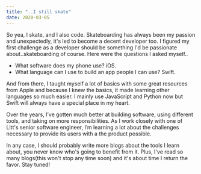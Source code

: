 ```yaml
---
title: "..I still skate"
date: 2020-03-05
---
```


So yea, I skate, and I also code. Skateboarding has always been my passion and unexpectedly,
it's led to become a decent developer too. I figured my first challenge as a developer should be something
I'd be passionate about..skateboarding of course. Here were the questions I asked myself..

* What software does my phone use? iOS. 
* What language can I use to build an app people I can use? Swift.

And from there, I taught myself a lot of basics with some great resources from Apple and because I knew the basics,
it made learning other languages so much easier. I mainly use JavaScript and Python now but Swift will always have a special
place in my heart.

Over the years, I’ve gotten much better at building software, using different tools, 
and taking on more responsibilities. As I work closely with one of Litt's senior software engineer,
I’m learning a lot about the challenges necessary to provide its users with a the product possible.

In any case, I should probably write more blogs about the tools I learn about, you never know who's going to
benefit from it. Plus, I've read so many blogs(this won't stop any time soon) and it's about time I return the favor.
Stay tuned!
